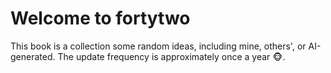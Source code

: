 # Welcome to fortytwo
This book is a collection some random ideas, including mine, others', or AI-generated. The update frequency is approximately once a year 🐵.
